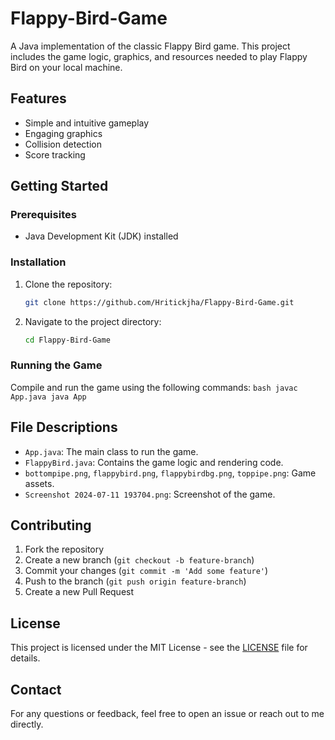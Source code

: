 # Flappy-Bird-Game

A Java implementation of the classic Flappy Bird game. This project includes the game logic, graphics, and resources needed to play Flappy Bird on your local machine.

## Features

- Simple and intuitive gameplay
- Engaging graphics
- Collision detection
- Score tracking

## Getting Started

### Prerequisites

- Java Development Kit (JDK) installed

### Installation

1. Clone the repository:
    ```bash
    git clone https://github.com/Hritickjha/Flappy-Bird-Game.git
    ```
2. Navigate to the project directory:
    ```bash
    cd Flappy-Bird-Game
    ```

### Running the Game

Compile and run the game using the following commands:
    ```bash
    javac App.java
    java App
    ```

## File Descriptions

- `App.java`: The main class to run the game.
- `FlappyBird.java`: Contains the game logic and rendering code.
- `bottompipe.png`, `flappybird.png`, `flappybirdbg.png`, `toppipe.png`: Game assets.
- `Screenshot 2024-07-11 193704.png`: Screenshot of the game.

## Contributing

1. Fork the repository
2. Create a new branch (`git checkout -b feature-branch`)
3. Commit your changes (`git commit -m 'Add some feature'`)
4. Push to the branch (`git push origin feature-branch`)
5. Create a new Pull Request

## License

This project is licensed under the MIT License - see the [LICENSE](LICENSE) file for details.

## Contact

For any questions or feedback, feel free to open an issue or reach out to me directly.
